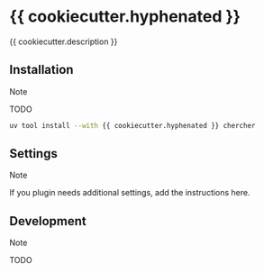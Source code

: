# {{ cookiecutter.hyphenated }}

{{ cookiecutter.description }}

## Installation

> [!NOTE]
> TODO

```bash
uv tool install --with {{ cookiecutter.hyphenated }} chercher
```

## Settings

> [!NOTE]
> If you plugin needs additional settings, add the instructions here.

## Development

> [!NOTE]
> TODO
